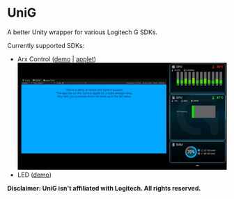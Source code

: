 # UniG
A better Unity wrapper for various Logitech G SDKs.

Currently supported SDKs:
* Arx Control ([demo](https://github.com/githubcatw/UniG/tree/master/Assets/UniG/Demo/Arx) | [applet](https://github.com/githubcatw/UniG/tree/master/Assets/StreamingAssets/ArxShopApplet))
  ![demo](Images/arx.gif)
* LED ([demo](https://github.com/githubcatw/UniG/tree/master/Assets/UniG/Demo/Led))

**Disclaimer: UniG isn't affiliated with Logitech. All rights reserved.**
